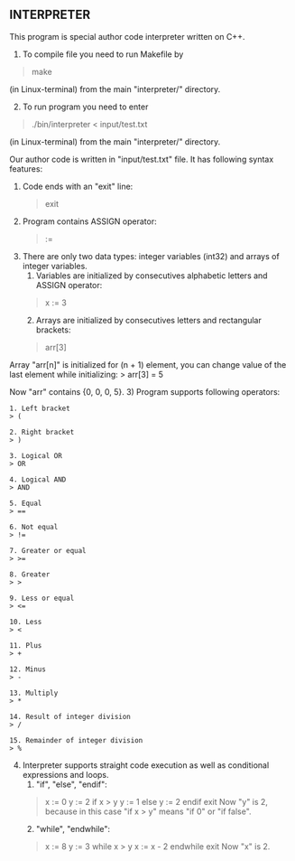## INTERPRETER
This program is special author code interpreter written on C++.
1. To compile file you need to run Makefile by
> make

(in Linux-terminal) from the main "interpreter/" directory.

2. To run program you need to enter
> ./bin/interpreter < input/test.txt

(in Linux-terminal) from the main "interpreter/" directory.

Our author code is written in "input/test.txt" file. It has following syntax features:
1) Code ends with an "exit" line:
    > exit
1) Program contains ASSIGN operator:
    > :=
2) There are only two data types: integer variables (int32) and arrays of integer variables.
    1. Variables are initialized by consecutives alphabetic letters and ASSIGN operator:
    > x := 3
    2. Arrays are initialized by consecutives letters and rectangular brackets:
    > arr[3]

Array "arr[n]" is initialized for (n + 1) element, you can change value of the last element while initializing:
    > arr[3] = 5

Now "arr" contains {0, 0, 0, 5}.
3) Program supports following operators:
    
    1. Left bracket
    > (
    
    2. Right bracket
    > )
    
    3. Logical OR
    > OR
    
    4. Logical AND
    > AND
    
    5. Equal
    > ==
    
    6. Not equal
    > !=
    
    7. Greater or equal
    > >=
    
    8. Greater
    > >
    
    9. Less or equal
    > <=
    
    10. Less
    > <
    
    11. Plus
    > +
    
    12. Minus
    > -
    
    13. Multiply
    > *
    
    14. Result of integer division
    > /
    
    15. Remainder of integer division
    > %
    
4) Interpreter supports straight code execution as well as conditional expressions and loops.
    1. "if", "else", "endif":
    > x := 0
    > y := 2
    > if x > y
    >     y := 1
    > else
    >     y := 2
    > endif
    > exit
    Now "y" is 2, because in this case "if x > y" means "if 0" or "if false".
    2. "while", "endwhile":
    > x := 8
    > y := 3
    > while x > y
    >     x := x - 2
    > endwhile
    > exit
    Now "x" is 2.

